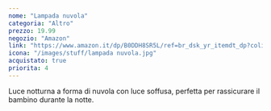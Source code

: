 ```yaml
---
nome: "Lampada nuvola"
categoria: "Altro"
prezzo: 19.99
negozio: "Amazon"
link: "https://www.amazon.it/dp/B0DDH8SR5L/ref=br_dsk_yr_itemdt_dp?colid=3QGQUT8WCNDK0&coliid=I3W1GIGSW21ABP&th=1"
icona: "/images/stuff/lampada nuvola.jpg"
acquistato: true
priorita: 4
---
```


Luce notturna a forma di nuvola con luce soffusa, perfetta per rassicurare il bambino durante la notte.
